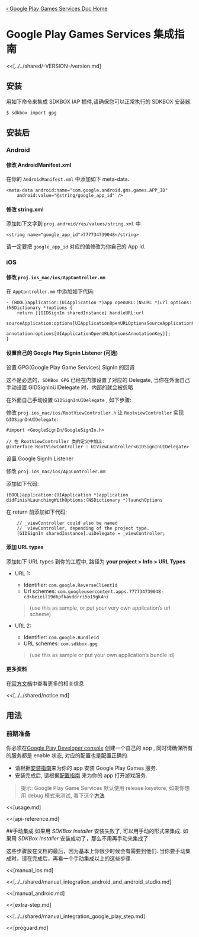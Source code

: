 [&#8249; Google Play Games Services Doc Home](./)

<h1>Google Play Games Services 集成指南</h1>
<<[../../shared/-VERSION-/version.md]

## 安装
用如下命令来集成 SDKBOX IAP 插件,请确保您可以正常执行的 SDKBOX 安装器.
```bash
$ sdkbox import gpg
```

## 安装后

### Android

#### 修改 AndroidManifest.xml

在你的 `AndroidManifest.xml` 中添加如下 meta-data.

```
<meta-data android:name="com.google.android.gms.games.APP_ID"
    android:value="@string/google_app_id" />
```

#### 修改 string.xml

添加如下文字到 `proj.android/res/values/string.xml` 中

```
<string name="google_app_id">777734739048</string>
```

请一定要把 `google_app_id` 对应的值修改为你自己的 App Id.

### iOS

#### 修改 `proj.ios_mac/ios/AppController.mm`

在 `AppController.mm` 中添加如下代码:
```
- (BOOL)application:(UIApplication *)app openURL:(NSURL *)url options:(NSDictionary *)options {
    return [[GIDSignIn sharedInstance] handleURL:url
                               sourceApplication:options[UIApplicationOpenURLOptionsSourceApplicationKey]
                                      annotation:options[UIApplicationOpenURLOptionsAnnotationKey]];
}
```

#### 设置自己的 Google Play Signin Listener (可选)

设置 GPG(Google Play Game Services) SignIn 的回调

这不是必选的，`SDKBox GPG` 已经在内部设置了对应的 Delegate, 当你在外面自己手动设置 GIDSignInUIDelegate 时，内部的就会被忽略

在外面自己手动设置 `GIDSignInUIDelegate` , 如下步骤:

修改 `proj.ios_mac/ios/RootViewController.h`
让 `RootviewController` 实现 `GIDSignInUIDelegate`:

```
#import <GoogleSignIn/GoogleSignIn.h>

// 在 RootViewController 类的定义中加上:
@interface RootViewController : UIViewController<GIDSignInUIDelegate>
```

设置 Google SignIn Listener

修改 `proj.ios_mac/ios/AppController.mm`

添加如下代码:
```
(BOOL)application:(UIApplication *)application didFinishLaunchingWithOptions:(NSDictionary *)launchOptions
```

在 return 前添加如下代码:

```
    // _viewController could also be named
    //  viewController, depending of the project type.
    [GIDSignIn sharedInstance].uiDelegate = _viewController;
```

#### 添加 URL types

添加如下 URL types 到你的工程中, 路径为 **your project > Info > URL Types**

+ URL 1:

    + Identifier: `com.google.ReverseClientId`
    + Url schemes: `com.googleusercontent.apps.777734739048-cdkbeieil19d6pfkavddrri5o19gk4ni`
    > (use this as sample, or put your very own application’s url scheme)

+ URL 2:

    + Identifier: `com.google.BundleId`
    + URL schemes: `com.sdkbox.gpg`
    > (use this as sample or put your own application’s bundle id)

#### 更多资料

在[官方文档](https://developers.google.com/games/services/cpp/gettingStartedIOS)中查看更多的相关信息

<<[../../shared/notice.md]

## 用法

### 前期准备

你必须在[Google Play Developer console](https://play.google.com/apps/publish) 创建一个自己的 app , 同时请确保所有的服务都是 enable 状态, 对应的配置也是配置正确的.

* 请根据[安装指南](https://developers.google.com/games/services/console/enabling)来为你的 app 安装 Google Play Games 服务.
* 安装完成后, 请根据[配置指南](https://developers.google.com/games/services/console/configuring) 来为你的 app 打开游戏服务.

> 提示: Google Play Game Services 默认使用 release keystore, 如果你想用 debug 模式来测试, 看下这个[方法](http://stackoverflow.com/questions/17612928/should-i-use-debug-keystore-with-google-play-game-services-during-development)

<<[usage.md]

<<[api-reference.md]

##手动集成
如果用 *SDKBox Installer* 安装失败了, 可以用手动的形式来集成. 如果用 *SDKBox Installer* 安装成功了，那么不用再手动来集成了.

这些步骤放在文档的最后，因为基本上你很少时候会有需要到他们. 当你要手动集成时，请在完成后，再看一个手动集成以上的这些步骤.


<<[manual_ios.md]

<<[../../shared/manual_integration_android_and_android_studio.md]

<<[manual_android.md]

<<[extra-step.md]

<<[../../shared/manual_integration_google_play_step.md]

<<[proguard.md]


